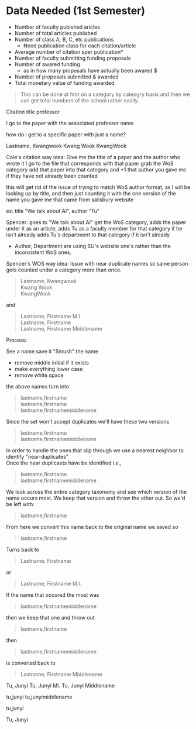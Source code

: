 # Data Needed (1st Semester)
- Number of faculty pubished aricles
- Number of total articles published 
- Number of class A, B, C, etc publications
    - Need publication class for each citation/article
- Average number of citation sper publication*
- Number of faculty submitting funding proposals
- Number of awared funding
    - as in how many proposals have actually been awared $
- Number of proposals submitted & awarded
- Total monetary value of funding awarded  

>This can be done at first on a category by cateogry basis and then we can get total numbers of the school rather easily.  

Citation
    title
    professor

I go to the paper with the associated professor name

how do i get to a specific paper with just a name?


Lastname, Kwangwook
Kwang Wook
KwangWook


Cole's citation way idea:
Give me the title of a paper and the author who wrote it
I go to the file that corresponds with that paper grab the WoS category add that paper into that category and +1 that author you gave me if they have not already been counted

this will get rid of the issue of trying to match WoS author format, as I will be looking up by title, and then just counting it with the one version of the name you gave me
that came from salisbury website

ex:
title "We talk about AI", author "Tu"

Spencer: goes to "We talk about AI" get the WoS category, adds the paper under it as an article, adds Tu as a faculty member for that category if he isn't already
adds Tu's department to that category if it isn't already
- Author, Department are using SU's website one's rather than the inconsistent WoS ones.




Spencer's WOS way idea:
Issue with near duplicate names so same person gets counted under a category more than once. 

>Lastname, Kwangwook<br>
>Kwang Wook<br>
>KwangWook  

and

>Lastname, Firstname M.I.  
>Lastname, Firstname  
>Lastname, Firstname Middlename  

Process:

See a name save it
"Smush" the name
- remove middle initial if it exists
- make everything lower case
- remove white space

the above names turn into
>lastname,firstname  
>lastname,firstname  
>lastname,firstnamemiddlename  

Since the set won't accept duplicates we'll have these two versions  
>lastname,firstname  
>lastname,firstnamemiddlename  

In order to handle the ones that slip through we use a nearest neighbor to identify "near-duplicates"  
Once the near duplicaets have be identified i.e.,  
>lastname,firstname  
>lastname,firstnamemiddlename  

We look across the entire category taxonomy and see which version of the name occurs most. We keep that version and throw the other out. So we'd be left with:  
>lastname,firstname  

From here we convert this name back to the original name we saved so  
>lastname,firstname  

Turns back to  
>Lastname, Firstname  

or  
>Lastname, Firstname M.I.  

If the name that occured the most was
>lastname,firstnamemiddlename  

then we keep that one and throw out  
>lastname,firstname  

then  
>lastname,firstnamemiddlename  

is converted back to  
>Lastname, Firstname Middlename  

Tu, Junyi
Tu, Junyi MI.
Tu, Junyi Middlename

tu,junyi
tu,junyimiddlename

tu,junyi

Tu, Junyi


